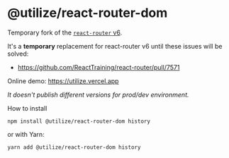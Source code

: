 # @utilize/react-router-dom

Temporary fork of the [`react-router` v6](https://github.com/ReactTraining/react-router/tree/dev).

It's a **temporary** replacement for react-router v6 until these issues will be solved:

- https://github.com/ReactTraining/react-router/pull/7571

Online demo: https://utilize.vercel.app

_It doesn't publish different versions for prod/dev environment._

How to install

```
npm install @utilize/react-router-dom history
```

or with Yarn:

```
yarn add @utilize/react-router-dom history
```
